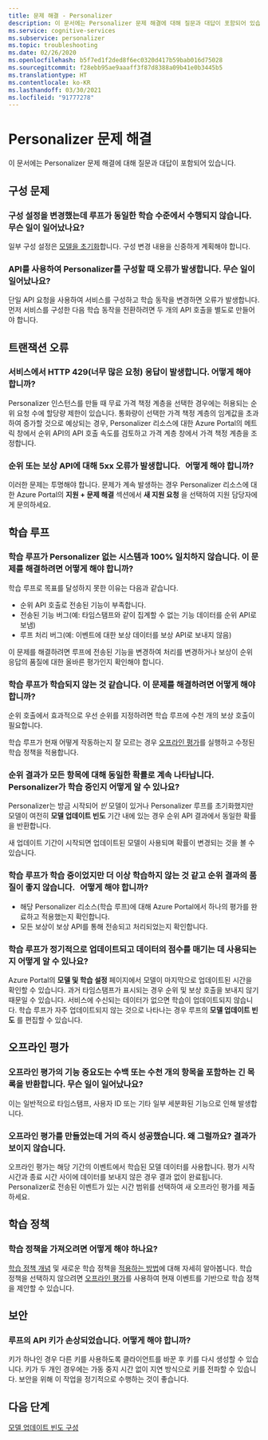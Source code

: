 ```yaml
---
title: 문제 해결 - Personalizer
description: 이 문서에는 Personalizer 문제 해결에 대해 질문과 대답이 포함되어 있습니다.
ms.service: cognitive-services
ms.subservice: personalizer
ms.topic: troubleshooting
ms.date: 02/26/2020
ms.openlocfilehash: b5f7ed1f2ded8f6ec0320d417b59bab016d75028
ms.sourcegitcommit: f28ebb95ae9aaaff3f87d8388a09b41e0b3445b5
ms.translationtype: HT
ms.contentlocale: ko-KR
ms.lasthandoff: 03/30/2021
ms.locfileid: "91777278"
---
```

# <a name="personalizer-troubleshooting"></a>Personalizer 문제 해결

이 문서에는 Personalizer 문제 해결에 대해 질문과 대답이 포함되어 있습니다.

## <a name="configuration-issues"></a>구성 문제

### <a name="i-changed-a-configuration-setting-and-now-my-loop-isnt-performing-at-the-same-learning-level-what-happened"></a>구성 설정을 변경했는데 루프가 동일한 학습 수준에서 수행되지 않습니다. 무슨 일이 일어났나요?

일부 구성 설정은 [모델을 초기화](how-to-settings.md#settings-that-include-resetting-the-model)합니다. 구성 변경 내용을 신중하게 계획해야 합니다.

### <a name="when-configuring-personalizer-with-the-api-i-received-an-error-what-happened"></a>API를 사용하여 Personalizer를 구성할 때 오류가 발생합니다. 무슨 일이 일어났나요?

단일 API 요청을 사용하여 서비스를 구성하고 학습 동작을 변경하면 오류가 발생합니다. 먼저 서비스를 구성한 다음 학습 동작을 전환하려면 두 개의 API 호출을 별도로 만들어야 합니다.

## <a name="transaction-errors"></a>트랜잭션 오류

### <a name="i-get-an-http-429-too-many-requests-response-from-the-service-what-can-i-do"></a>서비스에서 HTTP 429(너무 많은 요청) 응답이 발생합니다. 어떻게 해야 합니까?

Personalizer 인스턴스를 만들 때 무료 가격 책정 계층을 선택한 경우에는 허용되는 순위 요청 수에 할당량 제한이 있습니다. 통화량이 선택한 가격 책정 계층의 임계값을 초과하여 증가할 것으로 예상되는 경우, Personalizer 리소스에 대한 Azure Portal의 메트릭 창에서 순위 API의 API 호출 속도를 검토하고 가격 계층 창에서 가격 책정 계층을 조정합니다.

### <a name="im-getting-a-5xx-error-on-rank-or-reward-apis-what-should-i-do"></a>순위 또는 보상 API에 대해 5xx 오류가 발생합니다.   어떻게 해야 합니까?

이러한 문제는 투명해야 합니다. 문제가 계속 발생하는 경우 Personalizer 리소스에 대한 Azure Portal의 **지원 + 문제 해결** 섹션에서 **새 지원 요청** 을 선택하여 지원 담당자에게 문의하세요.

## <a name="learning-loop"></a>학습 루프

### <a name="the-learning-loop-doesnt-attain-a-100-match-to-the-system-without-personalizer-how-do-i-fix-this"></a>학습 루프가 Personalizer 없는 시스템과 100% 일치하지 않습니다. 이 문제를 해결하려면 어떻게 해야 합니까?

학습 루프로 목표를 달성하지 못한 이유는 다음과 같습니다.
* 순위 API 호출로 전송된 기능이 부족합니다.
* 전송된 기능 버그(예: 타임스탬프와 같이 집계할 수 없는 기능 데이터를 순위 API로 보냄)
* 루프 처리 버그(예: 이벤트에 대한 보상 데이터를 보상 API로 보내지 않음)

이 문제를 해결하려면 루프에 전송된 기능을 변경하여 처리를 변경하거나 보상이 순위 응답의 품질에 대한 올바른 평가인지 확인해야 합니다.

### <a name="the-learning-loop-doesnt-seem-to-learn-how-do-i-fix-this"></a>학습 루프가 학습되지 않는 것 같습니다. 이 문제를 해결하려면 어떻게 해야 합니까?

순위 호출에서 효과적으로 우선 순위를 지정하려면 학습 루프에 수천 개의 보상 호출이 필요합니다.

학습 루프가 현재 어떻게 작동하는지 잘 모르는 경우 [오프라인 평가](concepts-offline-evaluation.md)를 실행하고 수정된 학습 정책을 적용합니다.

### <a name="i-keep-getting-rank-results-with-all-the-same-probabilities-for-all-items-how-do-i-know-personalizer-is-learning"></a>순위 결과가 모든 항목에 대해 동일한 확률로 계속 나타납니다. Personalizer가 학습 중인지 어떻게 알 수 있나요?

Personalizer는 방금 시작되어 _빈_ 모델이 있거나 Personalizer 루프를 초기화했지만 모델이 여전히 **모델 업데이트 빈도** 기간 내에 있는 경우 순위 API 결과에서 동일한 확률을 반환합니다.

새 업데이트 기간이 시작되면 업데이트된 모델이 사용되며 확률이 변경되는 것을 볼 수 있습니다.

### <a name="the-learning-loop-was-learning-but-seems-to-not-learn-anymore-and-the-quality-of-the-rank-results-isnt-that-good-what-should-i-do"></a>학습 루프가 학습 중이었지만 더 이상 학습하지 않는 것 같고 순위 결과의 품질이 좋지 않습니다.   어떻게 해야 합니까?

* 해당 Personalizer 리소스(학습 루프)에 대해 Azure Portal에서 하나의 평가를 완료하고 적용했는지 확인합니다.
* 모든 보상이 보상 API를 통해 전송되고 처리되었는지 확인합니다.

### <a name="how-do-i-know-that-the-learning-loop-is-getting-updated-regularly-and-is-used-to-score-my-data"></a>학습 루프가 정기적으로 업데이트되고 데이터의 점수를 매기는 데 사용되는지 어떻게 알 수 있나요?

Azure Portal의 **모델 및 학습 설정** 페이지에서 모델이 마지막으로 업데이트된 시간을 확인할 수 있습니다. 과거 타임스탬프가 표시되는 경우 순위 및 보상 호출을 보내지 않기 때문일 수 있습니다. 서비스에 수신되는 데이터가 없으면 학습이 업데이트되지 않습니다. 학습 루프가 자주 업데이트되지 않는 것으로 나타나는 경우 루프의 **모델 업데이트 빈도** 를 편집할 수 있습니다.

## <a name="offline-evaluations"></a>오프라인 평가

### <a name="an-offline-evaluations-feature-importance-returns-a-long-list-with-hundreds-or-thousands-of-items-what-happened"></a>오프라인 평가의 기능 중요도는 수백 또는 수천 개의 항목을 포함하는 긴 목록을 반환합니다. 무슨 일이 일어났나요?

이는 일반적으로 타임스탬프, 사용자 ID 또는 기타 일부 세분화된 기능으로 인해 발생합니다.

### <a name="i-created-an-offline-evaluation-and-it-succeeded-almost-instantly-why-is-that-i-dont-see-any-results"></a>오프라인 평가를 만들었는데 거의 즉시 성공했습니다. 왜 그럴까요? 결과가 보이지 않습니다.

오프라인 평가는 해당 기간의 이벤트에서 학습된 모델 데이터를 사용합니다. 평가 시작 시간과 종료 시간 사이에 데이터를 보내지 않은 경우 결과 없이 완료됩니다. Personalizer로 전송된 이벤트가 있는 시간 범위를 선택하여 새 오프라인 평가를 제출하세요.

## <a name="learning-policy"></a>학습 정책

### <a name="how-do-i-import-a-learning-policy"></a>학습 정책을 가져오려면 어떻게 해야 하나요?

[학습 정책 개념](concept-active-learning.md#understand-learning-policy-settings) 및 새로운 학습 정책을 [적용하는 방법](how-to-manage-model.md)에 대해 자세히 알아봅니다. 학습 정책을 선택하지 않으려면 [오프라인 평가](how-to-offline-evaluation.md)를 사용하여 현재 이벤트를 기반으로 학습 정책을 제안할 수 있습니다.


## <a name="security"></a>보안

### <a name="the-api-key-for-my-loop-has-been-compromised-what-can-i-do"></a>루프의 API 키가 손상되었습니다. 어떻게 해야 합니까?

키가 하나인 경우 다른 키를 사용하도록 클라이언트를 바꾼 후 키를 다시 생성할 수 있습니다. 키가 두 개인 경우에는 가동 중지 시간 없이 지연 방식으로 키를 전파할 수 있습니다. 보안을 위해 이 작업을 정기적으로 수행하는 것이 좋습니다.


## <a name="next-steps"></a>다음 단계

[모델 업데이트 빈도 구성](how-to-settings.md#model-update-frequency)